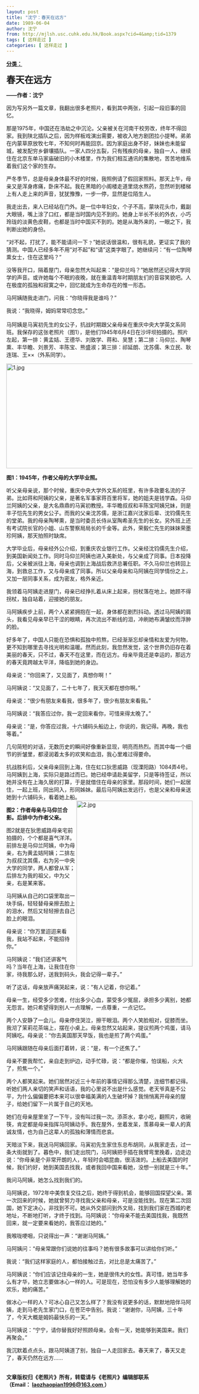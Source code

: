 ```yaml
---
layout: post
title: "沈宁：春天在远方"
date: 1989-06-04
author: 沈宁
from: http://mjlsh.usc.cuhk.edu.hk/Book.aspx?cid=4&amp;tid=1379
tags: [ 这样走过 ]
categories: [ 这样走过 ]
---
```


<div style="margin: 15px 10px 10px 0px;">
<div>
<span id="ctl00_ContentPlaceHolder1_chapter1_SubjectLabel" style="font-weight:bold;text-decoration:underline;">
   分类：
  </span>
</div>
<div>
<p>
<strong>
<font size="5">
     春天在远方
    </font>
</strong>
</p>
<p>
<strong>
    ——作者：沈宁
   </strong>
</p>
<p>
   因为写另外一篇文章，我翻出很多老照片，看到其中两张，引起一段旧事的回忆。
  </p>
<p>
   那是1975年，中国还在浩劫之中沉沦。父亲被关在河南干校劳改，终年不得回家。我到陕北插队之后，因为样板戏演出需要，被收入地方剧团拉小提琴。弟弟在内蒙草原放牧七年，不知何时再能回京。因为家庭出身不好，妹妹也未能留城，被发配穷乡僻壤插队。一家人四分五裂，只有残疾的母亲，独自一人，继续住在北京东单马家庙破旧的小木楼里，作为我们相互通讯的集散地，苦苦地维系着我们这个家的生存。
  </p>
<p>
   严冬季节，总是母亲身体最不好的时候，我照例请了假回家照料。那天上午，母亲又是浑身疼痛，卧床不起。我在黑暗的小阁楼走道里烧水熬药，忽然听到楼梯上有人走上来的声音，犹犹豫豫，一步一停，显然是位陌生人。
  </p>
<p>
   我走出去，来人已经站在门外。是一位中年妇女，个子不高，蒙块花头巾，戴副大眼镜，嘴上涂了口红，都是当时国内见不到的。她身上半长不长的外衣，小巧玲珑的淡黄色皮鞋，也都是当时中国买不到的。她是从海外来的，一眼之下，我判断出她的身份。
  </p>
<p>
   “对不起，打扰了，能不能请问一下﹖”她说话很温和，很有礼貌，更证实了我的猜测。中国人已经多年不用“对不起”和“请”这类字眼了。她继续问：“有一位陶琴熏女士，住在这里吗？”
  </p>
<p>
   没等我开口，隔着屋门，母亲忽然大叫起来：“是仰兰吗？”她居然还记得大学同学的声音。或许她每个不眠的夜晚，就在重温青年时期朋友们的音容笑貌吧。人在极度的孤独和寂寞之中，回忆就成为生命存在的惟一形态。
  </p>
<p>
   马阿姨随我走进门，问我：“你晓得我是谁吗？”
  </p>
<p>
   我说：“我晓得，姆妈常常叨念您。”
   <br/>
<br/>
   马阿姨是马寅初先生的女公子，抗战时期跟父亲母亲在重庆中央大学英文系同班。我保存的这张老照片（图1），是他们1945年6月4日在沙坪坝拍摄的。照片左起，第一排：黄孟姞、王德华、刘致学、蒋和、吴慧；第二排：马仰兰、陶琴熏、丰华瞻、刘景芳、丰陈宝、熊盛淑；第三排：祁延朗、沈苏儒、朱立民、耿连瑞、王××（外系同学）。
  </p>
<p>
<img align="top" alt="1.jpg" border="0" height="278" src="https://i.imgur.com/S0VA83E.jpg" width="563"/>
</p>
<p>
<strong>
    图1：1945年，作者父母的大学毕业照。
   </strong>
</p>
<p>
   听父亲母亲说，那个时候，重庆中央大学外文系的班里，有许多政要名流的子弟。比如蒋和阿姨的父亲，是著名军事家蒋百里将军，她的姐夫是钱学森。马仰兰阿姨的父亲，是大名鼎鼎的马寅初教授。丰华瞻叔叔和丰陈宝阿姨兄妹，则是丰子恺先生的男女公子。而我的父亲沈苏儒，是浙江嘉兴沈家后辈、沈钧儒先生的堂弟。我的母亲陶琴熏，是当时委员长侍从室陶希圣先生的长女。另外班上还有考试院长官的小姐、山东警察局局长的千金等。此外，荣毅仁先生的妹妹荣墨珍阿姨，那天拍照时缺席。
  </p>
<p>
   大学毕业后，母亲经外公介绍，到重庆农业银行工作。父亲经沈钧儒先生介绍，到美国新闻处工作。同时马仰兰阿姨也进入美新处，与父亲成了同事。日本投降后，父亲被派往上海，母亲也调到上海战后救济总署任职。不久马仰兰也转回上海，到救总工作，又与母亲成了同事。所以父亲母亲和马阿姨在同学情份之上，又加一层同事关系，成为密友，格外亲近。
  </p>
<p>
   我领着马阿姨走进屋门，母亲已经挣扎着从床上起来，拐杖落在地上。她顾不得拐杖，独自站着，迎接她的朋友。
  </p>
<p>
   马阿姨疾步上前，两个人紧紧拥抱在一起，身体都在剧烈抖动。透过马阿姨的肩头，我看见母亲早已干涩的眼睛，再次流出不断线的泪，冲刷她布满皱纹而浮肿的脸。
  </p>
<p>
   好多年了，中国人只能在恐惧和孤独中煎熬，已经渐渐忘却亲情和友爱为何物，更不知到哪里去寻找光明和温暖。然而此刻，我忽然发觉，这个世界仍旧存在着美丽的春天，只不过，春天不在这里，而在远方。母亲毕竟还是幸运的，那远方的春天竟跨越太平洋，降临到她的身边。
  </p>
<p>
   母亲说：“你回来了，又见面了，真想你啊！”
  </p>
<p>
   马阿姨说：“又见面了，二十七年了，我天天都在想你啊。”
  </p>
<p>
   母亲说：“很少有朋友来看我，很多年了，很少有朋友来看我。”
  </p>
<p>
   马阿姨说：“我答应过你，我一定回来看你，可惜来得太晚了。”
  </p>
<p>
   母亲说：“是，你答应过我，十六铺码头船边上，你说的，我记得。再晚，我也等着。”
  </p>
<p>
   几句简短的对话，无数历史的瞬间好像重新显现，明亮而热烈。而其中每一个细节的折皱里，都浸润着太多的欢笑和血泪，我心里难过得要命。
  </p>
<p>
   抗战胜利后，父亲母亲回到上海，住在虹口狄思威路（现溧阳路）1084弄4号。马阿姨到上海，实际只是路过而已。她已经申请赴美留学，只是等待签证，所以她并没有在上海久居的打算，于是就借住在母亲的家里。那段时间，她们一起居住，一起上班，同出同入，形同姊妹。最后马阿姨出发远行，也是父亲和母亲送她到十六铺码头，看着她上船。
   <img align="right" alt="2.jpg" border="0" height="440" src="https://i.imgur.com/y4soOvu.jpg" width="308"/>
</p>
<p>
<strong>
    图2：作者母亲与马仰兰合影。后排中为作者父亲。
   </strong>
</p>
<p>
   图2就是在狄思威路母亲宅前拍摄的，个个都是喜气洋洋。前排左是马仰兰阿姨，中为母亲，右为黄孟姞阿姨；二排左为叔叔沈其儒，右为另一中央大学的同学，两人都曾从军；后排左为我的祖父，中为父亲，右是某来客。
  </p>
<p>
   马阿姨从自己的口袋里取出一块手绢，轻轻替母亲擦去脸上的泪水，然后又轻轻擦去自己脸上的眼泪。
  </p>
<p>
   母亲说：“你万里迢迢来看我，我站不起来，不能招待你。”
  </p>
<p>
   马阿姨说：“我们还讲客气吗？当年在上海，让我住在你家，待我那么好，送我到码头，我会记得一辈子。”
  </p>
<p>
   听了这话，母亲放声痛哭起来，说：“有人记着，你记着。”
  </p>
<p>
   母亲一生，经受多少苦难，付出多少心血，蒙受多少冤屈，承担多少离别，她都无怨言。她只希望得到别人一点理解，一点尊重，一点记忆。
  </p>
<p>
   两个人安静了一会儿。母亲停住哭泣，擦干眼泪。两个人笑脸相对，促膝而坐。我沏了茉莉花茶端上，摆在小桌上。母亲忽然又站起来，提议煎两个鸡蛋，请马阿姨吃。母亲说：“你去美国那天早饭，我也是煎了两个鸡蛋。”
  </p>
<p>
   马阿姨跟随在母亲后面打着转，说：“是，有一个还焦了。”
  </p>
<p>
   母亲不要我帮忙，亲自走到炉边，动手忙碌，说：“都是你催，怕误船，火大了，煎焦一个。”
  </p>
<p>
   两个人都笑起来。她们居然对近三十年前的事情记得那么清楚，连细节都记得。听她们两人亲切的笑声和话语，我的心里说不出是什么感觉。老天爷真是不公平，为什么偏偏要把本来可以很幸福美满的人生破坏掉？我悄悄离开母亲的屋子，给她们留下一片属于自己的天地。
  </p>
<p>
   她们在母亲屋里坐了一下午，没有叫过我一次。添茶水，拿小吃，翻照片，收碗筷，肯定都是母亲指挥马阿姨动手。我在屋外，坐着发呆，羡慕母亲一辈人的真诚友情，也为自己这辈人的孤独和薄情而悲哀。
  </p>
<p>
   天暗淡下来，我送马阿姨回家。马寅初先生家住东总布胡同，从我家走去，过一条大街就到了。暮色中，我们走出院门，马阿姨把手插在我臂弯里挽着，边走边说：“你母亲是个非常开朗的人，年轻时会唱昆曲，很活泼的。上船去美国的时候，我们约好，她到美国去找我，或者我回中国来看她，没想一别就是三十年。”
  </p>
<p>
   我问马阿姨，她怎么找到我们的。
  </p>
<p>
   马阿姨说，1972年中美恢复交往之后，她终于得到机会，能够回国探望父亲。第一次回来的时候，她就曾努力寻找我父亲和母亲，可是没能找到。现在第二次回国，她下定决心，非找到不可。她从外交部问到外文局，找到我们家在西城的老地址，不断地打听，才终于找到。马阿姨说：“你母亲不能去美国找我，我既然回来，就一定要来看她的，我答应过她的。”
  </p>
<p>
   我喉咙哽咽，只说得出一声：“谢谢马阿姨。”
  </p>
<p>
   马阿姨问：“母亲常跟你们说她的往事吗？她有很多故事可以讲给你们听。”
  </p>
<p>
   我说：“我们这样家庭的人，都怕接触过去，对比总是太痛苦了。”
  </p>
<p>
   马阿姨说：“你们应该记住母亲的一生，她是很伟大的女性。真可惜，她当年多么有才华，她立志要做冰心一样的人。可是现在，恐怕没有多少人能够理解她的欢乐，她的痛苦。”
  </p>
<p>
   做冰心一样的人？可冰心自己又怎么样了？我没有说更多的话，默默地陪伴马阿姨，走到马老先生家门口，在苍茫中告别。我说：“谢谢你，马阿姨，三十年了，今天大概是姆妈最快乐的一天。”
  </p>
<p>
   马阿姨说：“宁宁，请你替我好好照顾母亲。会有一天，她能够到美国来。我们再聚会。”
  </p>
<p>
   我沉默着点点头，跟马阿姨道了别，独自一人走回家去。春天来了，春天又走了，春天仍然在远方……
  </p>
<p>
<br/>
<strong>
    文章版权归《老照片》所有，转载请与《老照片》编辑部联系
    <br/>
    （Email：
   </strong>
<a href="mailto:laozhaopian1996@163.com">
<strong>
     laozhaopian1996@163.com
    </strong>
</a>
<strong>
    ）
   </strong>
</p>
</div>
</div>

